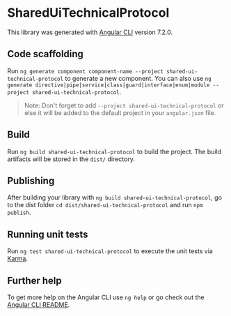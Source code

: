 # SharedUiTechnicalProtocol

This library was generated with [Angular CLI](https://github.com/angular/angular-cli) version 7.2.0.

## Code scaffolding

Run `ng generate component component-name --project shared-ui-technical-protocol` to generate a new component. You can also use `ng generate directive|pipe|service|class|guard|interface|enum|module --project shared-ui-technical-protocol`.

> Note: Don't forget to add `--project shared-ui-technical-protocol` or else it will be added to the default project in your `angular.json` file.

## Build

Run `ng build shared-ui-technical-protocol` to build the project. The build artifacts will be stored in the `dist/` directory.

## Publishing

After building your library with `ng build shared-ui-technical-protocol`, go to the dist folder `cd dist/shared-ui-technical-protocol` and run `npm publish`.

## Running unit tests

Run `ng test shared-ui-technical-protocol` to execute the unit tests via [Karma](https://karma-runner.github.io).

## Further help

To get more help on the Angular CLI use `ng help` or go check out the [Angular CLI README](https://github.com/angular/angular-cli/blob/master/README.md).
